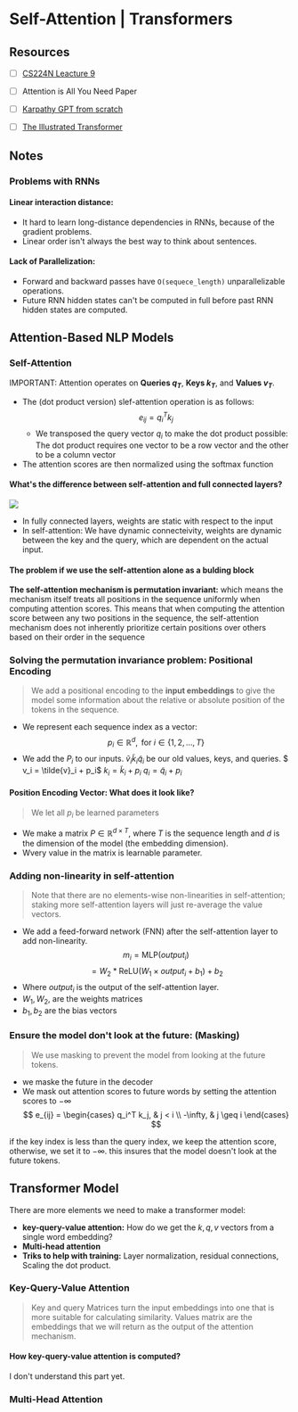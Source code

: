 # Self-Attention | Transformers 

## Resources
- [ ] [CS224N Leacture 9](https://youtu.be/ptuGllU5SQQ?si=T6p8hBwC88o9IJyd)
- [ ] Attention is All You Need Paper
- [ ] [Karpathy GPT from scratch](https://youtu.be/kCc8FmEb1nY?si=7uIevkmpFFykpEPP)

- [ ] [The Illustrated Transformer](https://jalammar.github.io/illustrated-transformer/)

## Notes

### Problems with RNNs
#### Linear interaction distance:
- It hard to learn long-distance dependencies in RNNs, because of the gradient problems.
- Linear order isn't always the best way to think about sentences.

#### Lack of Parallelization:
- Forward and backward passes have `O(sequece_length)` unparallelizable operations.
- Future RNN hidden states can't be computed in full before past RNN hidden states are computed.

## Attention-Based NLP Models

### Self-Attention
IMPORTANT: Attention operates on **Queries $q_T$**, **Keys $k_T$**, and **Values $v_T$**. 

- The (dot product version) slef-attention operation is as follows:
$$e_{ij} = q_i^T k_j$$
    - We transposed the query vector $q_i$ to make the dot product possible: The dot product requires one vector to be a row vector and the other to be a column vector
- The attention scores are then normalized using the softmax function 

#### What's the difference between self-attention and full connected layers?
![](https://pbs.twimg.com/media/Fp6DofVXsAERpA8?format=jpg&name=small)
- In fully connected layers, weights are static with respect to the input
- In self-attention: We have dynamic connecteivity, weights are dynamic between the key and the query, which are dependent on the actual input.

#### The problem if we use the self-attention alone as a bulding block
**The self-attention mechanism is permutation invariant:** which means the mechanism itself treats all positions in the sequence uniformly when computing attention scores. This means that when computing the attention score between any two positions in the sequence, the self-attention mechanism does not inherently prioritize certain positions over others based on their order in the sequence

### Solving the permutation invariance problem: Positional Encoding
> We add a positional encoding to the **input embeddings** to give the model some information about the relative or absolute position of the tokens in the sequence.
- We represent each sequence index as a vector:
$$p_i \in \mathbb{R}^d, \text{ for } i \in \{1, 2, \ldots, T\} $$
- We add the $P_i$ to our inputs. $\tilde{v}_i \tilde{k}_i \tilde{q}_i$ be our old values, keys, and queries.
$ v_i = \tilde{v}_i + p_i$
$k_i = \tilde{k}_i + p_i$
$q_i = \tilde{q}_i + p_i$

#### Position Encoding Vector: What does it look like?
> We let all $p_i$ be learned parameters
- We make a matrix $P \in \mathbb{R}^{d \times T}$, where $T$ is the sequence length and $d$ is the dimension of the model (the embedding dimension).
- Wvery value in the matrix is learnable parameter.

### Adding non-linearity in self-attention
> Note that there are no elements-wise non-linearities in self-attention; staking more self-attention layers will just re-average the value vectors.
- We add a feed-forward network (FNN) after the self-attention layer to add non-linearity.
$$ m_i = \text{MLP}(output_i)$$
$$ = W_2 * \text{ReLU}(W_1 \times output_i + b_1) + b_2$$
- Where $output_i$ is the output of the self-attention layer.
- $W_1, W_2,$ are the weights matrices 
- $b_1, b_2$ are the bias vectors

### Ensure the model don't look at the future: (Masking)
> We use masking to prevent the model from looking at the future tokens.
- we maske the future in the decoder
- We mask out attention scores to future words by setting the attention scores to $-\infty$
$$ e_{ij} = \begin{cases} q_i^T k_j, & j < i \\ -\infty, & j \geq i  \end{cases} $$

if the key index is less than the query index, we keep the attention score, otherwise, we set it to $-\infty$. this insures that the model doesn't look at the future tokens.

## Transformer Model
There are more elements we need to make a transformer model:
- **key-query-value attention:** How do we get the $k, q, v$ vectors from a single word embedding?
- **Multi-head attention**
- **Triks to help with training:** Layer normalization, residual connections, Scaling the dot product.

### Key-Query-Value Attention
> Key and query Matrices turn the input embeddings into one that is more suitable for calculating similarity.
Values matrix are the embeddings that we will return as the output of the attention mechanism.

#### How key-query-value attention is computed?
I don't understand this part yet. 

### Multi-Head Attention